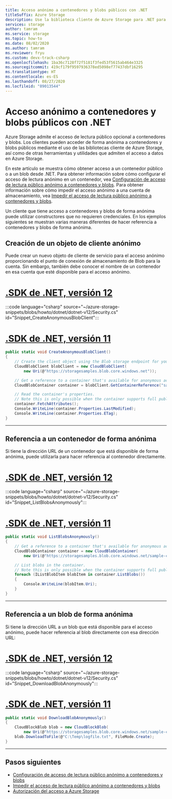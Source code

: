 ```yaml
---
title: Acceso anónimo a contenedores y blobs públicos con .NET
titleSuffix: Azure Storage
description: Use la biblioteca cliente de Azure Storage para .NET para acceder a contenedores y blobs públicos de forma anónima.
services: storage
author: tamram
ms.service: storage
ms.topic: how-to
ms.date: 08/02/2020
ms.author: tamram
ms.reviewer: fryu
ms.custom: devx-track-csharp
ms.openlocfilehash: 1ba36c7128f72f5181f3fed53f5615ab464e3325
ms.sourcegitcommit: 419cf179f9597936378ed5098ef77437dbf16295
ms.translationtype: HT
ms.contentlocale: es-ES
ms.lasthandoff: 08/27/2020
ms.locfileid: "89013544"
---
```

# <a name="access-public-containers-and-blobs-anonymously-with-net"></a>Acceso anónimo a contenedores y blobs públicos con .NET

Azure Storage admite el acceso de lectura público opcional a contenedores y blobs. Los clientes pueden acceder de forma anónima a contenedores y blobs públicos mediante el uso de las bibliotecas cliente de Azure Storage, así como de otras herramientas y utilidades que admiten el acceso a datos en Azure Storage.

En este artículo se muestra cómo obtener acceso a un contenedor público o a un blob desde .NET. Para obtener información sobre cómo configurar el acceso de lectura anónimo en un contenedor, vea [Configuración de acceso de lectura público anónimo a contenedores y blobs](anonymous-read-access-configure.md). Para obtener información sobre cómo impedir el acceso anónimo a una cuenta de almacenamiento, vea [Impedir el acceso de lectura público anónimo a contenedores y blobs](anonymous-read-access-prevent.md).

Un cliente que tiene acceso a contenedores y blobs de forma anónima puede utilizar constructores que no requieren credenciales. En los ejemplos siguientes se muestran varias maneras diferentes de hacer referencia a contenedores y blobs de forma anónima.

## <a name="create-an-anonymous-client-object"></a>Creación de un objeto de cliente anónimo

Puede crear un nuevo objeto de cliente de servicio para el acceso anónimo proporcionando el punto de conexión de almacenamiento de Blob para la cuenta. Sin embargo, también debe conocer el nombre de un contenedor en esa cuenta que esté disponible para el acceso anónimo.

# <a name="net-v12-sdk"></a>[\.SDK de .NET, versión 12](#tab/dotnet)

:::code language="csharp" source="~/azure-storage-snippets/blobs/howto/dotnet/dotnet-v12/Security.cs" id="Snippet_CreateAnonymousBlobClient":::

# <a name="net-v11-sdk"></a>[\.SDK de .NET, versión 11](#tab/dotnet11)

```csharp
public static void CreateAnonymousBlobClient()
{
    // Create the client object using the Blob storage endpoint for your account.
    CloudBlobClient blobClient = new CloudBlobClient(
        new Uri(@"https://storagesamples.blob.core.windows.net"));

    // Get a reference to a container that's available for anonymous access.
    CloudBlobContainer container = blobClient.GetContainerReference("sample-container");

    // Read the container's properties. 
    // Note this is only possible when the container supports full public read access.
    container.FetchAttributes();
    Console.WriteLine(container.Properties.LastModified);
    Console.WriteLine(container.Properties.ETag);
}
```

---

## <a name="reference-a-container-anonymously"></a>Referencia a un contenedor de forma anónima

Si tiene la dirección URL de un contenedor que está disponible de forma anónima, puede utilizarla para hacer referencia al contenedor directamente.

# <a name="net-v12-sdk"></a>[\.SDK de .NET, versión 12](#tab/dotnet)

:::code language="csharp" source="~/azure-storage-snippets/blobs/howto/dotnet/dotnet-v12/Security.cs" id="Snippet_ListBlobsAnonymously":::

# <a name="net-v11-sdk"></a>[\.SDK de .NET, versión 11](#tab/dotnet11)

```csharp
public static void ListBlobsAnonymously()
{
    // Get a reference to a container that's available for anonymous access.
    CloudBlobContainer container = new CloudBlobContainer(
        new Uri(@"https://storagesamples.blob.core.windows.net/sample-container"));

    // List blobs in the container.
    // Note this is only possible when the container supports full public read access.
    foreach (IListBlobItem blobItem in container.ListBlobs())
    {
        Console.WriteLine(blobItem.Uri);
    }
}
```

---

## <a name="reference-a-blob-anonymously"></a>Referencia a un blob de forma anónima

Si tiene la dirección URL a un blob que está disponible para el acceso anónimo, puede hacer referencia al blob directamente con esa dirección URL:

# <a name="net-v12-sdk"></a>[\.SDK de .NET, versión 12](#tab/dotnet)

:::code language="csharp" source="~/azure-storage-snippets/blobs/howto/dotnet/dotnet-v12/Security.cs" id="Snippet_DownloadBlobAnonymously":::

# <a name="net-v11-sdk"></a>[\.SDK de .NET, versión 11](#tab/dotnet11)

```csharp
public static void DownloadBlobAnonymously()
{
    CloudBlockBlob blob = new CloudBlockBlob(
        new Uri(@"https://storagesamples.blob.core.windows.net/sample-container/logfile.txt"));
    blob.DownloadToFile(@"C:\Temp\logfile.txt", FileMode.Create);
}
```

---

## <a name="next-steps"></a>Pasos siguientes

- [Configuración de acceso de lectura público anónimo a contenedores y blobs](anonymous-read-access-configure.md)
- [Impedir el acceso de lectura público anónimo a contenedores y blobs](anonymous-read-access-prevent.md)
- [Autorización del acceso a Azure Storage](../common/storage-auth.md)
